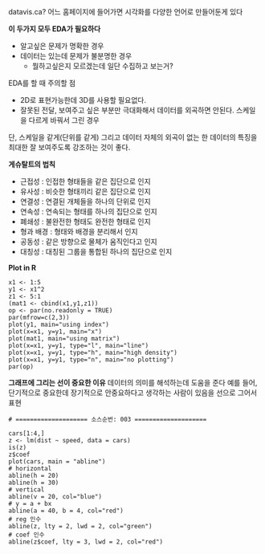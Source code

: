 datavis.ca? 어느 홈페이지에 들어가면 시각화를 다양한 언어로 만들어둔게 있다

**이 두가지 모두 EDA가 필요하다**
* 알고싶은 문제가 명확한 경우
* 데이터는 있는데 문제가 불분명한 경우
	* 뭘하고싶은지 모르겠는데 일단 수집하고 보는거?


EDA를 할 때 주의할 점
* 2D로 표현가능한데 3D를 사용할 필요없다.
* 잘못된 전달, 보여주고 싶은 부분만 극대화해서 데이터를 외곡하면 안된다. 스케일을 다르게 바꿔서 그린 경우

단, 스케일을 같게(단위를 같게) 그리고 데이터 자체의 외곡이 없는 한 데이터의 특징을 최대한 잘 보여주도록 강조하는 것이 좋다.

**게슈탈트의 법칙**
* 근접성 : 인접한 형태들을 같은 집단으로 인지
* 유사성 : 비슷한 형태끼리 같은 집단으로 인지
* 연결성 : 연결된 개체들을 하나의 단위로 인지
* 연속성 : 연속되는 형태를 하나의 집단으로 인지
* 폐쇄성 : 불완전한 형태도 완전한 형태로 인지
* 형과 배경 : 형태와 배경을 분리해서 인지
* 공동성 :  같은 방향으로 물체가 움직인다고 인지
* 대칭성 : 대칭된 그룹을 통합된 하나의 집단으로 인지

**Plot in R**
```
x1 <- 1:5
y1 <- x1^2
z1 <- 5:1
(mat1 <- cbind(x1,y1,z1))
op <- par(no.readonly = TRUE)
par(mfrow=c(2,3))
plot(y1, main="using index")
plot(x=x1, y=y1, main="x")
plot(mat1, main="using matrix")
plot(x=x1, y=y1, type="l", main="line")
plot(x=x1, y=y1, type="h", main="high density")
plot(x=x1, y=y1, type="n", main="no plotting")
par(op)

```

**그래프에 그리는 선이 중요한 이유**
데이터의 의미를 해석하는데 도움을 준다
예를 들어, 단기적으로 중요한데 장기적으로 안중요하다고 생각하는 사람이 있음을 선으로 그어서 표현
```
# ==================== 소스순번: 003 ==================== 

cars[1:4,]
z <- lm(dist ~ speed, data = cars)
is(z)
z$coef
plot(cars, main = "abline")
# horizontal
abline(h = 20)
abline(h = 30)
# vertical
abline(v = 20, col="blue")
# y = a + bx
abline(a = 40, b = 4, col="red")
# reg 인수
abline(z, lty = 2, lwd = 2, col="green")
# coef 인수
abline(z$coef, lty = 3, lwd = 2, col="red")
```

<!--stackedit_data:
eyJoaXN0b3J5IjpbMTMyNjUzNTQ0OSwtMzQ5MzM4NzA5LC04MD
AwMDcxOTYsLTIwNDkwMzIyMzYsLTM0MjQ2MjQ0OV19
-->